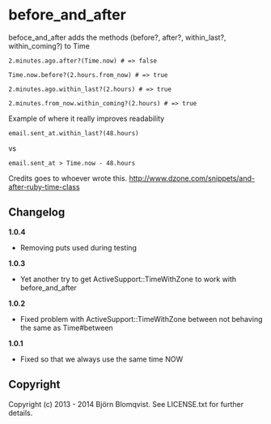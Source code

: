 # before_and_after

befoce_and_after adds the methods (before?, after?, within_last?, within_coming?) to Time

    2.minutes.ago.after?(Time.now) # => false
  
    Time.now.before?(2.hours.from_now) # => true
  
    2.minutes.ago.within_last?(2.hours) # => true
  
    2.minutes.from_now.within_coming?(2.hours) # => true

Example of where it really improves readability

    email.sent_at.within_last?(48.hours)
    
vs

    email.sent_at > Time.now - 48.hours

Credits goes to whoever wrote this. http://www.dzone.com/snippets/and-after-ruby-time-class

## Changelog

**1.0.4**

- Removing puts used during testing

**1.0.3**

- Yet another try to get ActiveSupport::TimeWithZone to work with before_and_after

**1.0.2**

- Fixed problem with ActiveSupport::TimeWithZone between not behaving the same as Time#between

**1.0.1**

- Fixed so that we always use the same time NOW

## Copyright

Copyright (c) 2013 - 2014 Björn Blomqvist. See LICENSE.txt for
further details.



